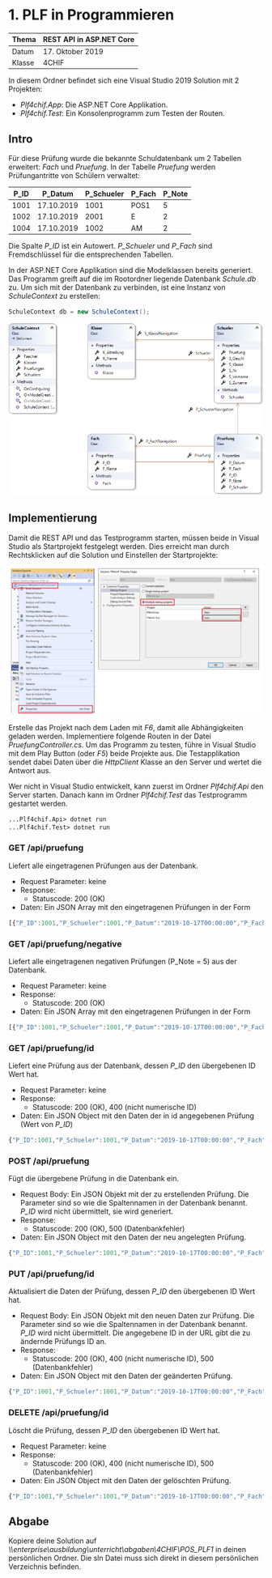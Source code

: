 # 1. PLF in Programmieren

| Thema     |  REST API in ASP.NET Core   |
| --------- | --------------------------- |
| Datum     | 17. Oktober 2019            |
| Klasse    | 4CHIF                       |


In diesem Ordner befindet sich eine Visual Studio 2019 Solution mit 2 Projekten:
- *Plf4chif.App*: Die ASP.NET Core Applikation.
- *Plf4chif.Test*: Ein Konsolenprogramm zum Testen der Routen.

## Intro
Für diese Prüfung wurde die bekannte Schuldatenbank um 2 Tabellen erweitert: *Fach* und *Pruefung*. In der
Tabelle *Pruefung* werden Prüfungantritte von Schülern verwaltet:

| P_ID 	| P_Datum   	| P_Schueler	| P_Fach	| P_Note	| 
| -----	| ----------	| ----------	| ------	| ------	| 
| 1001	| 17.10.2019	| 1001      	| POS1  	| 5     	| 
| 1002	| 17.10.2019	| 2001      	| E     	| 2     	| 
| 1004	| 17.10.2019	| 1002      	| AM    	| 2     	| 

Die Spalte *P_ID* ist ein Autowert. *P_Schueler* und *P_Fach* sind Fremdschlüssel für die entsprechenden
Tabellen.

In der ASP.NET Core Applikation sind die Modelklassen bereits generiert. Das Programm greift auf die
im Rootordner liegende Datenbank *Schule.db* zu. Um sich mit der Datenbank zu verbinden, ist eine Instanz
von *SchuleContext* zu erstellen:

```c#
SchuleContext db = new SchuleContext();
```

![](ClassDiagram.png)

## Implementierung
Damit die REST API und das Testprogramm starten, müssen beide in Visual Studio als Startprojekt
festgelegt werden. Dies erreicht man durch Rechtsklicken auf die Solution und Einstellen der
Startprojekte:

![](SetStartup.png)

Erstelle das Projekt nach dem Laden mit *F6*, damit alle Abhängigkeiten geladen werden.
Implementiere folgende Routen in der Datei *PruefungController.cs*. Um das Programm zu testen, führe 
in Visual Studio mit dem Play Button (oder *F5*) beide Projekte aus. Die Testapplikation sendet dabei 
Daten über die *HttpClient* Klasse an den Server und wertet die Antwort aus.

Wer nicht in Visual Studio entwickelt, kann zuerst im Ordner *Plf4chif.Api* den Server starten. Danach
kann im Ordner *Plf4chif.Test* das Testprogramm gestartet werden.
```
...Plf4chif.Api> dotnet run
...Plf4chif.Test> dotnet run
```

### GET /api/pruefung
Liefert alle eingetragenen Prüfungen aus der Datenbank.
- Request Parameter: keine
- Response: 
    - Statuscode: 200 (OK)
- Daten: Ein JSON Array mit den eingetragenen Prüfungen in der Form
```js
[{"P_ID":1001,"P_Schueler":1001,"P_Datum":"2019-10-17T00:00:00","P_Fach":"POS1","P_Note":5},{"P_ID":1002,"P_Schueler":2001,"P_Datum":"2019-10-18T00:00:00","P_Fach":"AM","P_Note":3},{"P_ID":1003,"P_Schueler":2002,"P_Datum":"2019-10-19T00:00:00","P_Fach":"AM","P_Note":2}]
```

### GET /api/pruefung/negative
Liefert alle eingetragenen negativen Prüfungen (P_Note = 5) aus der Datenbank.
- Request Parameter: keine
- Response: 
    - Statuscode: 200 (OK)
- Daten: Ein JSON Array mit den eingetragenen Prüfungen in der Form
```js
[{"P_ID":1001,"P_Schueler":1001,"P_Datum":"2019-10-17T00:00:00","P_Fach":"POS1","P_Note":5}]
```

### GET /api/pruefung/id
Liefert eine Prüfung aus der Datenbank, dessen *P_ID* den übergebenen ID Wert hat.
- Request Parameter: keine
- Response: 
    - Statuscode: 200 (OK), 400 (nicht numerische ID)
- Daten: Ein JSON Object mit den Daten der in id angegebenen Prüfung (Wert von *P_ID*)
```js
{"P_ID":1001,"P_Schueler":1001,"P_Datum":"2019-10-17T00:00:00","P_Fach":"POS1","P_Note":5}
```

### POST /api/pruefung
Fügt die übergebene Prüfung in die Datenbank ein.
- Request Body: Ein JSON Objekt mit der zu erstellenden Prüfung. Die Parameter sind so wie die
  Spaltennamen in der Datenbank benannt. *P_ID* wird nicht übermittelt, sie wird generiert.
- Response: 
    - Statuscode: 200 (OK), 500 (Datenbankfehler)  
- Daten: Ein JSON Object mit den Daten der neu angelegten Prüfung.
```js
{"P_ID":1001,"P_Schueler":1001,"P_Datum":"2019-10-17T00:00:00","P_Fach":"POS1","P_Note":5}
```

### PUT /api/pruefung/id
Aktualisiert die Daten der Prüfung, dessen *P_ID* den übergebenen ID Wert hat.
- Request Body: Ein JSON Objekt mit den neuen Daten zur Prüfung. Die Parameter sind so wie die
  Spaltennamen in der Datenbank benannt. *P_ID* wird nicht übermittelt. Die angegebene ID in der
  URL gibt die zu ändernde Prüfungs ID an.
- Response: 
    - Statuscode: 200 (OK), 400 (nicht numerische ID), 500 (Datenbankfehler)  
- Daten: Ein JSON Object mit den Daten der geänderten Prüfung.
```js
{"P_ID":1001,"P_Schueler":1001,"P_Datum":"2019-10-17T00:00:00","P_Fach":"POS1","P_Note":5}
```

### DELETE /api/pruefung/id
Löscht die Prüfung, dessen *P_ID* den übergebenen ID Wert hat.
- Request Parameter: keine
- Response: 
    - Statuscode: 200 (OK), 400 (nicht numerische ID), 500 (Datenbankfehler)  
- Daten: Ein JSON Object mit den Daten der gelöschten Prüfung.
```js
{"P_ID":1001,"P_Schueler":1001,"P_Datum":"2019-10-17T00:00:00","P_Fach":"POS1","P_Note":5}
```

## Abgabe
Kopiere deine Solution auf *\\\\enterprise\ausbildung\unterricht\abgaben\4CHIF\POS_PLF1* in deinen
persönlichen Ordner. Die sln Datei muss sich direkt in diesem persönlichen Verzeichnis befinden.
